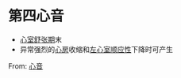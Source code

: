 # 第四心音

- [心室舒张期](心室舒张期.md)末
- 异常强烈的[心房](心房.md)收缩和[左心室](左心室.md)[顺应性](顺应性.md)下降时可产生

From: [心音](心音.md)
